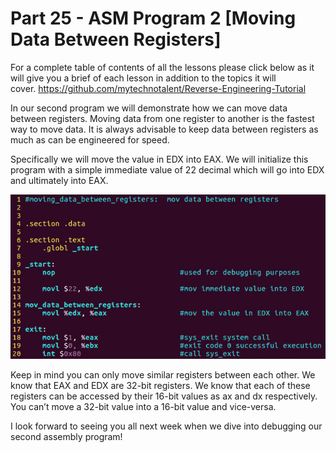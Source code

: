 # Part 25 - ASM Program 2 \[Moving Data Between Registers\]

For a complete table of contents of all the lessons please click below as it will give you a brief of each lesson in addition to the topics it will cover.&nbsp;https://github.com/mytechnotalent/Reverse-Engineering-Tutorial

In our second program we will demonstrate how we can move data between registers. Moving data from one register to another is the fastest way to move data. It is always advisable to keep data between registers as much as can be engineered for speed.

Specifically we will move the value in EDX into EAX. We will initialize this program with a simple immediate value of 22 decimal which will go into EDX and ultimately into EAX.

<div class="slate-resizable-image-embed slate-image-embed__resize-full-width"><img src="imgs/726065964.jpg"/></div>

Keep in mind you can only move similar registers between each other. We know that EAX and EDX are 32-bit registers. We know that each of these registers can be accessed by their 16-bit values as ax and dx respectively. You can’t move a 32-bit value into a 16-bit value and vice-versa.

I look forward to seeing you all next week when we dive into debugging our second assembly program!